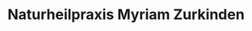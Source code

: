---
title: "Naturheilpraxis Myriam Zurkinden"
url: /duedingen/naturheilpraxis-myriam-zurkinden/
shop: Massage
---